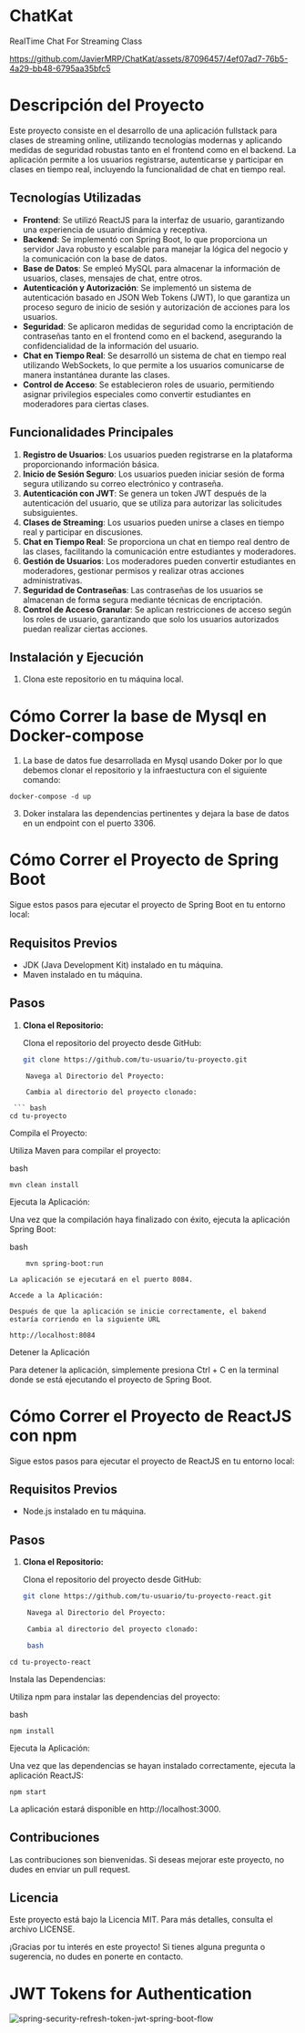 # ChatKat
 RealTime Chat For Streaming Class

https://github.com/JavierMRP/ChatKat/assets/87096457/4ef07ad7-76b5-4a29-bb48-6795aa35bfc5

# Descripción del Proyecto

Este proyecto consiste en el desarrollo de una aplicación fullstack para clases de streaming online, utilizando tecnologías modernas y aplicando medidas de seguridad robustas tanto en el frontend como en el backend. La aplicación permite a los usuarios registrarse, autenticarse y participar en clases en tiempo real, incluyendo la funcionalidad de chat en tiempo real.

## Tecnologías Utilizadas

- **Frontend**: Se utilizó ReactJS para la interfaz de usuario, garantizando una experiencia de usuario dinámica y receptiva.
- **Backend**: Se implementó con Spring Boot, lo que proporciona un servidor Java robusto y escalable para manejar la lógica del negocio y la comunicación con la base de datos.
- **Base de Datos**: Se empleó MySQL para almacenar la información de usuarios, clases, mensajes de chat, entre otros.
- **Autenticación y Autorización**: Se implementó un sistema de autenticación basado en JSON Web Tokens (JWT), lo que garantiza un proceso seguro de inicio de sesión y autorización de acciones para los usuarios.
- **Seguridad**: Se aplicaron medidas de seguridad como la encriptación de contraseñas tanto en el frontend como en el backend, asegurando la confidencialidad de la información del usuario.
- **Chat en Tiempo Real**: Se desarrolló un sistema de chat en tiempo real utilizando WebSockets, lo que permite a los usuarios comunicarse de manera instantánea durante las clases.
- **Control de Acceso**: Se establecieron roles de usuario, permitiendo asignar privilegios especiales como convertir estudiantes en moderadores para ciertas clases.

## Funcionalidades Principales

1. **Registro de Usuarios**: Los usuarios pueden registrarse en la plataforma proporcionando información básica.
2. **Inicio de Sesión Seguro**: Los usuarios pueden iniciar sesión de forma segura utilizando su correo electrónico y contraseña.
3. **Autenticación con JWT**: Se genera un token JWT después de la autenticación del usuario, que se utiliza para autorizar las solicitudes subsiguientes.
4. **Clases de Streaming**: Los usuarios pueden unirse a clases en tiempo real y participar en discusiones.
5. **Chat en Tiempo Real**: Se proporciona un chat en tiempo real dentro de las clases, facilitando la comunicación entre estudiantes y moderadores.
6. **Gestión de Usuarios**: Los moderadores pueden convertir estudiantes en moderadores, gestionar permisos y realizar otras acciones administrativas.
7. **Seguridad de Contraseñas**: Las contraseñas de los usuarios se almacenan de forma segura mediante técnicas de encriptación.
8. **Control de Acceso Granular**: Se aplican restricciones de acceso según los roles de usuario, garantizando que solo los usuarios autorizados puedan realizar ciertas acciones.

## Instalación y Ejecución
1. Clona este repositorio en tu máquina local.

# Cómo Correr la base de Mysql en Docker-compose
1. La base de datos fue desarrollada en Mysql usando Doker por lo que debemos clonar el repositorio y la infraestuctura con el siguiente comando:
 ```
docker-compose -d up
```
3. Doker instalara las dependencias pertinentes y dejara la base de datos en un endpoint con el puerto 3306.

# Cómo Correr el Proyecto de Spring Boot

Sigue estos pasos para ejecutar el proyecto de Spring Boot en tu entorno local:

## Requisitos Previos

- JDK (Java Development Kit) instalado en tu máquina.
- Maven instalado en tu máquina.

## Pasos

1. **Clona el Repositorio:**

   Clona el repositorio del proyecto desde GitHub:

   ```bash
   git clone https://github.com/tu-usuario/tu-proyecto.git
```
    Navega al Directorio del Proyecto:

    Cambia al directorio del proyecto clonado:

 ``` bash
cd tu-proyecto
```
Compila el Proyecto:

Utiliza Maven para compilar el proyecto:

bash
```
mvn clean install
```
Ejecuta la Aplicación:

Una vez que la compilación haya finalizado con éxito, ejecuta la aplicación Spring Boot:

bash
```
    mvn spring-boot:run
```

    La aplicación se ejecutará en el puerto 8084.

    Accede a la Aplicación:

    Después de que la aplicación se inicie correctamente, el bakend estaría corriendo en la siguiente URL

    http://localhost:8084

Detener la Aplicación

Para detener la aplicación, simplemente presiona Ctrl + C en la terminal donde se está ejecutando el proyecto de Spring Boot.


# Cómo Correr el Proyecto de ReactJS con npm

Sigue estos pasos para ejecutar el proyecto de ReactJS en tu entorno local:

## Requisitos Previos

- Node.js instalado en tu máquina.

## Pasos

1. **Clona el Repositorio:**

   Clona el repositorio del proyecto desde GitHub:

   ```bash
   git clone https://github.com/tu-usuario/tu-proyecto-react.git

    Navega al Directorio del Proyecto:

    Cambia al directorio del proyecto clonado:

    bash
```
cd tu-proyecto-react
```
Instala las Dependencias:

Utiliza npm para instalar las dependencias del proyecto:

bash
```
npm install
```
Ejecuta la Aplicación:

Una vez que las dependencias se hayan instalado correctamente, ejecuta la aplicación ReactJS:
```
npm start
```
La aplicación estará disponible en http://localhost:3000.

## Contribuciones

Las contribuciones son bienvenidas. Si deseas mejorar este proyecto, no dudes en enviar un pull request.

## Licencia

Este proyecto está bajo la Licencia MIT. Para más detalles, consulta el archivo LICENSE.

¡Gracias por tu interés en este proyecto! Si tienes alguna pregunta o sugerencia, no dudes en ponerte en contacto.



 # JWT Tokens for Authentication
 ![spring-security-refresh-token-jwt-spring-boot-flow](https://github.com/JavierMRP/ChatKat/assets/87096457/faa99a64-152e-47c2-99fe-d1520c2a2587)




